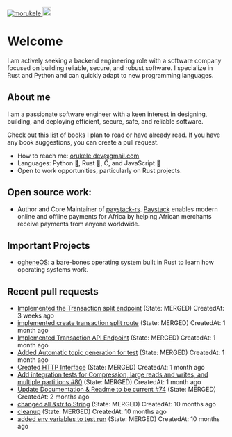 <p align="left">
  <a href="https://github.com/morukele/morukele/">
    <img src="https://komarev.com/ghpvc/?username=morukele" alt="morukele" />
  </a>
  <a href="https://github.com/junkurihara">
    <img height="20" src="https://img.shields.io/github/followers/morukele?label=follow&logo=github&style=flat" />
  </a>
</p>

# Welcome
I am actively seeking a backend engineering role with a software company focused on building reliable, secure, and robust software. I specialize in Rust and Python and can quickly adapt to new programming languages.

## About me
I am a passionate software engineer with a keen interest in designing, building, and deploying efficient, secure, safe, and reliable software.

Check out [this list](https://github.com/morukele/Books) of books I plan to read or have already read. If you have any book suggestions, you can create a pull request.

- How to reach me: orukele.dev@gmail.com
- Languages: Python 🐍, Rust 🦀, C, and JavaScript 📜
- Open to work opportunities, particularly on Rust projects.

## Open source work:
- Author and Core Maintainer of [paystack-rs](https://github.com/morukele/paystack-rs). [Paystack](https://paystack.com) enables modern online and offline payments for Africa by helping African merchants receive payments from anyone worldwide.

## Important Projects
- [ogheneOS](https://github.com/morukele/ogheneOS): a bare-bones operating system built in Rust to learn how operating systems work.


## Recent pull requests

- [Implemented the Transaction split endpoint](https://github.com/morukele/paystack-rs/pull/44) (State: MERGED) CreatedAt: 3 weeks ago
- [implemented create transaction split route](https://github.com/morukele/paystack-rs/pull/43) (State: MERGED) CreatedAt: 1 month ago
- [Implemented Transaction API Endpoint](https://github.com/morukele/paystack-rs/pull/42) (State: MERGED) CreatedAt: 1 month ago
- [Added Automatic topic generation for test](https://github.com/CallistoLabsNYC/samsa/pull/90) (State: MERGED) CreatedAt: 1 month ago
- [Created HTTP Interface](https://github.com/morukele/paystack-rs/pull/41) (State: MERGED) CreatedAt: 1 month ago
- [Add integration tests for Compression, large reads and writes, and multiple partitions #80](https://github.com/CallistoLabsNYC/samsa/pull/84) (State: MERGED) CreatedAt: 1 month ago
- [Update Documentation &amp; Readme to be current #74](https://github.com/CallistoLabsNYC/samsa/pull/78) (State: MERGED) CreatedAt: 2 months ago
- [changed all &amp;str to String](https://github.com/morukele/paystack-rs/pull/33) (State: MERGED) CreatedAt: 10 months ago
- [cleanup](https://github.com/morukele/paystack-rs/pull/32) (State: MERGED) CreatedAt: 10 months ago
- [added env variables to test run](https://github.com/morukele/paystack-rs/pull/31) (State: MERGED) CreatedAt: 10 months ago
